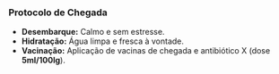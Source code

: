 ### Protocolo de Chegada

- **Desembarque:** Calmo e sem estresse.
- **Hidratação:** Água limpa e fresca à vontade.
- **Vacinação:** Aplicação de vacinas de chegada e antibiótico X (dose **5ml/100lg**).
